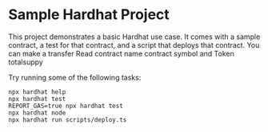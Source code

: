 # Sample Hardhat Project

This project demonstrates a basic Hardhat use case. It comes with a sample contract, a test for that contract, and a script that deploys that contract.
You can make a transfer
Read
contract name
contract symbol and
Token totalsuppy


Try running some of the following tasks:

```shell
npx hardhat help
npx hardhat test
REPORT_GAS=true npx hardhat test
npx hardhat node
npx hardhat run scripts/deploy.ts
```
